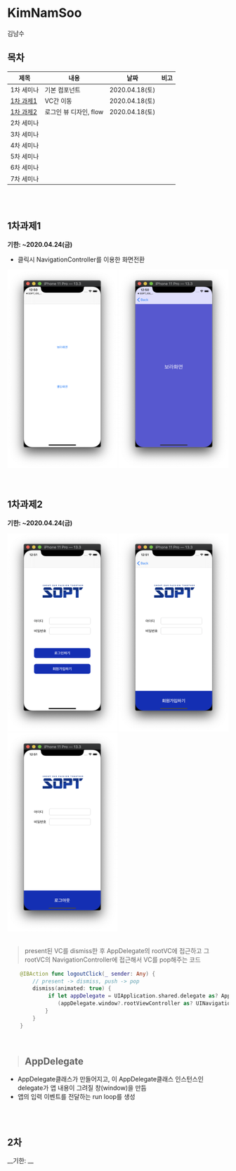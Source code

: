 # KimNamSoo
김남수



## 목차

| 제목 | 내용 | 날짜 | 비고 |
| - | - | - | - |
| 1차 세미나 | 기본 컴포넌트 | 2020.04.18(토) | |
| [1차 과제1](#1차과제1) | VC간 이동 | 2020.04.18(토) | |
| [1차 과제2](#1차과제2) | 로그인 뷰 디자인, flow | 2020.04.18(토) | |
| 2차 세미나 |  |  | |
| 3차 세미나 |  |  | |
| 4차 세미나 |  |  | |
| 5차 세미나 |  |  | |
| 6차 세미나 |  |  | |
| 7차 세미나 |  |  | |

<br>

<br>

## 1차과제1

__기한: ~2020.04.24(금)__

* 클릭시 NavigationController를 이용한 화면전환

<div>
<img src="./READMEImg/1차과제1_1.png" width="250" height="450">
<img src="./READMEImg/1차과제1_2.png" width="250" height="450">
</div>

<br>

<br>

## 1차과제2

__기한: ~2020.04.24(금)__

<div>
<img src="./READMEImg/1차과제2_1.png" width="250" height="450">
<img src="./READMEImg/1차과제2_2.png" width="250" height="450">
<img src="./READMEImg/1차과제2_3.png" width="250" height="450">
</div>

</br>

> present된 VC를 dismiss한 후
AppDelegate의 rootVC에 접근하고
그 rootVC의 NavigationController에 접근해서
VC를 pop해주는 코드
``` swift
    @IBAction func logoutClick(_ sender: Any) {
        // present -> dismiss, push -> pop
        dismiss(animated: true) {
             if let appDelegate = UIApplication.shared.delegate as? AppDelegate {
                (appDelegate.window?.rootViewController as? UINavigationController)?.popToRootViewController(animated: true)
            }
        }
    }
```

<br>

> ## AppDelegate

* AppDelegate클래스가 만들어지고, 이 AppDelegate클래스 인스턴스인 delegate가 앱 내용이 그려질 창(window)을 만듬
* 앱의 입력 이벤트를 전달하는 run loop를 생성 

<br>

<br>

## 2차 

__기한:  __